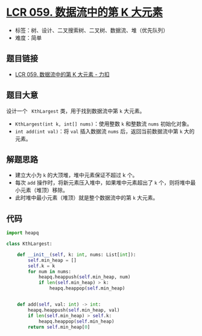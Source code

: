 # [LCR 059. 数据流中的第 K 大元素](https://leetcode.cn/problems/jBjn9C/)

- 标签：树、设计、二叉搜索树、二叉树、数据流、堆（优先队列）
- 难度：简单

## 题目链接

- [LCR 059. 数据流中的第 K 大元素 - 力扣](https://leetcode.cn/problems/jBjn9C/)

## 题目大意

设计一个 ` KthLargest` 类，用于找到数据流中第 `k` 大元素。

- `KthLargest(int k, int[] nums)`：使用整数 `k` 和整数流 `nums` 初始化对象。
- `int add(int val)`：将 `val` 插入数据流 `nums` 后，返回当前数据流中第 `k` 大的元素。

## 解题思路

- 建立大小为 `k` 的大顶堆，堆中元素保证不超过 k 个。
- 每次 `add` 操作时，将新元素压入堆中，如果堆中元素超出了 `k` 个，则将堆中最小元素（堆顶）移除。
- 此时堆中最小元素（堆顶）就是整个数据流中的第 `k` 大元素。

## 代码

```python
import heapq

class KthLargest:

    def __init__(self, k: int, nums: List[int]):
        self.min_heap = []
        self.k = k
        for num in nums:
            heapq.heappush(self.min_heap, num)
            if len(self.min_heap) > k:
                heapq.heappop(self.min_heap)


    def add(self, val: int) -> int:
        heapq.heappush(self.min_heap, val)
        if len(self.min_heap) > self.k:
            heapq.heappop(self.min_heap)
        return self.min_heap[0]
```

